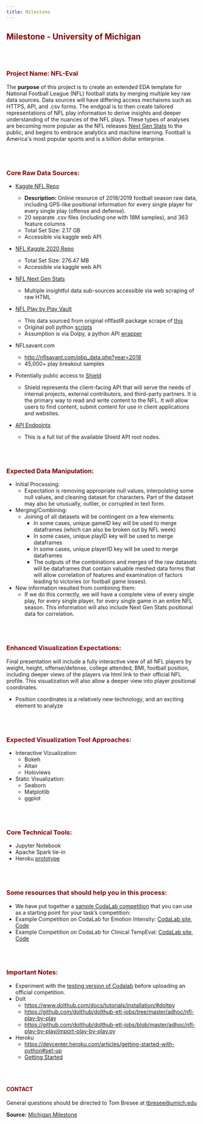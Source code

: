 ```yaml
---
title: Milestone
---
```




## <font color='maroon'>Milestone - University of Michigan</font>


<br>
<br>


### <font color='maroon'>Project Name: NFL-Eval</font>

The **purpose** of this project is to create an extended EDA template for National Football League (NFL) football stats by merging multiple key raw data sources.  Data sources will have differing access mechaisms such as HTTPS, API, and .csv forms.  The endgoal is to then create tailored representations of NFL play information to derive insights and deeper understanding of the nuances of the NFL plays.  These types of analyses are becoming more popular as the NFL releases [Next Gen Stats](https://nextgenstats.nfl.com/) to the public, and begins to embrace analytics and machine learning. Football is America's most popular sports and is a billion dollar enterprise.  


<br>
<br>



### <font color='maroon'>Core Raw Data Sources:</font>
 - [Kaggle NFL Repo](https://www.kaggle.com/c/nfl-big-data-bowl-2021/data)
   - **Description:** Online resource of 2018/2019 football season raw data, including GPS-like positional information for every single player for every single play (offense and defense). 
   - 20 separate .csv files (including one with 18M samples), and 363 feature columns
   - Total Set Size:  2.17 GB
   - Accessible via kaggle web API

 - [NFL Kaggle 2020 Repo](https://www.kaggle.com/c/nfl-big-data-bowl-2020/data)
   - Total Set Size:  276.47 MB
   - Accessible via kaggle web API 

 - [NFL Next Gen Stats](https://nextgenstats.nfl.com/)
   - Multiple insightful data sub-sources accessible via web scraping of raw HTML

 - [NFL Play by Play Vault](https://www.dolthub.com/repositories/Liquidata/nfl-play-by-play)
   - This data sourced from original nflfastR package scrape of [this](https://github.com/guga31bb/nflfastR-data)
   - Original poll python [scripts](https://github.com/dolthub/dolthub-etl-jobs/tree/master/adhoc/nfl-play-by-play)
   - Assumption is via Dolpy, a python API [wrapper](https://www.dolthub.com/docs/tutorials/installation/#doltpy)

 - NFLsavant.com
   - http://nflsavant.com/pbp_data.php?year=2018
   - 45,000+ play breakout samples 

 - Potentially public access to [Shield](https://api.nfl.com/docs/getting-started/index.html)
   - Shield represents the client-facing API that will serve the needs of internal projects, external contributors, and third-party partners. It is the primary way to read and write content to the NFL. It will allow users to find content, submit content for use in client applications and websites.
  - [API Endpoints](https://api.nfl.com/docs/global/endpoints/index.html) 
    - This is a full list of the available Shield API root nodes.


<br>
<br>


### <font color='maroon'>Expected Data Manipulation:</font>
 - Initial Processing:
   - Expectation is removing appropriate null values, interpolating some null values, and cleaning dataset for characters.  Part of the dataset may also be unusually, outlier, or corrupted in text form.
 - Merging/Combining:
   - Joining of all datasets will be contingent on a few elements:
     - In some cases, unique gameID key will be used to merge dataframes (which can also be broken out by NFL week)
     - In some cases, unique playID key will be used to merge dataframes
     - In some cases, unique playerID key will be used to merge dataframes
     - The outputs of the combinations and merges of the raw datasets will be dataframes that contain valuable meshed data forms that will allow correlation of features and examination of factors leading to victories (or football game losses).
 - New information resulted from combining them:
   - If we do this correctly, we will have a complete view of every single play, for every single player, for every single game in an entire NFL season.  This information will also include Next Gen Stats positional data for correlation.



<br>
<br>


### <font color='maroon'>Enhanced Visualization Expectations:</font>
 Final presentation will include a fully interactive view of all NFL players by weight, height, offense/defense, college attended, BMI, football position, including deeper views of the players via html link to their official NFL profile. This visualization will also allow a deeper view into player positional coordinates. 
   - Position coordinates is a relatively new technology, and an exciting element to analyze


<br>
<br>



### <font color='maroon'>Expected Visualization Tool Approaches:</font>
- Interactive Vizualization: 
   - Bokeh
   - Altair
   - Holoviews
- Static Visualization:
   - Seaborn
   - Matplotlib
   - ggplot 


<br>
<br>



### <font color='maroon'>Core Technical Tools:</font>
 - Jupyter Notebook
 - Apache Spark tie-in
 - Heroku [prototype](https://immense-eyrie-75566.herokuapp.com/)
 


<br>
<br>



### <font color='maroon'>Some resources that should help you in this process:</font>
 - We have put together a [sample CodaLab competition](https://github.com/bethard/semeval-codalab) that you can use as a starting point for your task’s competition: 
 - Example Competition on CodaLab for Emotion Intensity: [CodaLab site](https://competitions.codalab.org/competitions/16380), [Code](https://github.com/felipebravom/EmoInt/tree/master/codalab)
 - Example Competition on CodaLab for Clinical TempEval: [CodaLab site](https://competitions.codalab.org/competitions/15621), [Code](https://github.com/bethard/clinical-tempeval)



<br>
<br>


### <font color='maroon'>Important Notes:</font>
 - Experiment with the [testing version of Codalab](https://competitions-test.codalab.org/) before uploading an official competition.
 - Dolt
   - https://www.dolthub.com/docs/tutorials/installation/#doltpy
   - https://github.com/dolthub/dolthub-etl-jobs/tree/master/adhoc/nfl-play-by-play 
   - https://github.com/dolthub/dolthub-etl-jobs/blob/master/adhoc/nfl-play-by-play/import-play-by-play.py
 - Heroku
   - https://devcenter.heroku.com/articles/getting-started-with-python#set-up
   - [Getting Started](https://devcenter.heroku.com/articles/getting-started-with-python#define-a-procfile)


<br>
<br>


#### <font color='maroon'>CONTACT</font>
General questions should be directed to Tom Bresee at <tbresee@umich.edu>



**Source:** [Michigan Milestone](https://tombresee.github.io/NFL/Milestone/)

